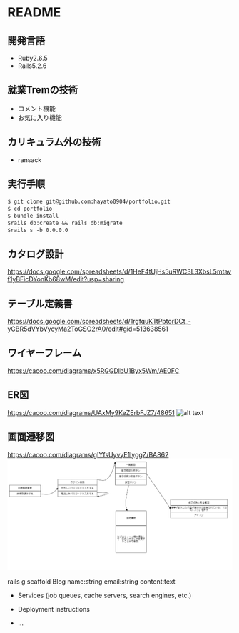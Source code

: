# README
## 開発言語

* Ruby2.6.5
* Rails5.2.6
## 就業Tremの技術

* コメント機能
* お気に入り機能
## カリキュラム外の技術

* ransack
## 実行手順

```
$ git clone git@github.com:hayato0904/portfolio.git
$ cd portfolio
$ bundle install
$rails db:create && rails db:migrate
$rails s -b 0.0.0.0
```
## カタログ設計
https://docs.google.com/spreadsheets/d/1HeF4tUjHs5uRWC3L3XbsL5mtavf1yBFicDYonKb68wM/edit?usp=sharing

## テーブル定義書
https://docs.google.com/spreadsheets/d/1rgfquKTtPbtorDCt_-yCBR5dVYbVycyMa2ToGSO2rA0/edit#gid=513638561

## ワイヤーフレーム
https://cacoo.com/diagrams/x5RGGDIbU1Byx5Wm/AE0FC

## ER図
https://cacoo.com/diagrams/UAxMy9KeZErbFJZ7/48651
![alt text](ER図.png)

## 画面遷移図
https://cacoo.com/diagrams/gIYfsUyvyE1lyggZ/BA862
![alt text](画面遷移図.png)

rails g scaffold Blog name:string email:string content:text


* Services (job queues, cache servers, search engines, etc.)

* Deployment instructions

* ...
